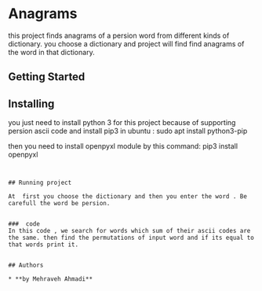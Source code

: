 # Anagrams

this project finds anagrams of a persion word from different kinds of dictionary.
you choose a dictionary and project will find find anagrams of the word in that dictionary. 

## Getting Started



## Installing

you just need to install python 3 for this project because of supporting persion ascii code
and install pip3 in ubuntu :
sudo apt install python3-pip


then you need to install openpyxl module by this command:
pip3 install openpyxl
```


## Running project

At  first you choose the dictionary and then you enter the word . Be carefull the word be persion.


###  code
In this code , we search for words which sum of their ascii codes are  the same. then find the permutations of input word and if its equal to that words print it.


## Authors

* **by Mehraveh Ahmadi** 



